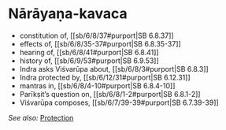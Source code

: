 # Nārāyaṇa-kavaca

* constitution of, [[sb/6/8/37#purport|SB 6.8.37]]
* effects of, [[sb/6/8/35-37#purport|SB 6.8.35-37]]
* hearing of, [[sb/6/8/41#purport|SB 6.8.41]]
* history of, [[sb/6/9/53#purport|SB 6.9.53]]
* Indra asks Viśvarūpa about, [[sb/6/8/3#purport|SB 6.8.3]]
* Indra protected by, [[sb/6/12/31#purport|SB 6.12.31]]
* mantras in, [[sb/6/8/4-10#purport|SB 6.8.4-10]]
* Parīkṣit’s question on, [[sb/6/8/1-2#purport|SB 6.8.1-2]]
* Viśvarūpa composes, [[sb/6/7/39-39#purport|SB 6.7.39-39]]

*See also:* [Protection](entries/protection.md)
